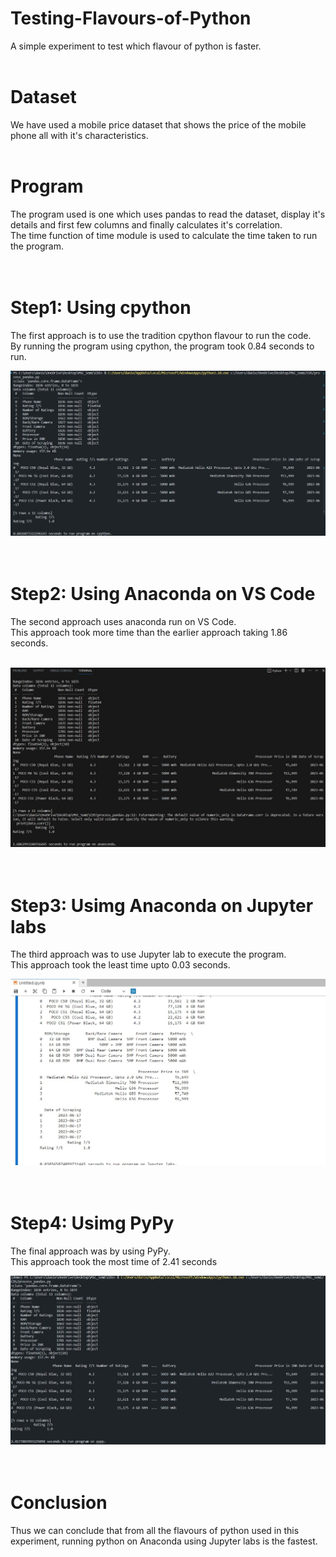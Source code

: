 # Testing-Flavours-of-Python
A simple experiment to test which flavour of python is faster.  
<br />

# Dataset
We have used a mobile price dataset that shows the price of the mobile phone all with it's characteristics.  
<br />

# Program
The program used is one which uses pandas to read the dataset, display it's details and first few columns and finally calculates it's correlation.  
The time function of time module is used to calculate the time taken to run the program.  
<br />
<br />

# Step1: Using cpython
The first approach is to use the tradition cpython flavour to run the code.  
By running the program using cpython, the program took 0.84 seconds to run. 
  <br />

![cpython output](cpython_tm.jpg)  
<br />
<br />

# Step2: Using Anaconda on VS Code
The second approach uses anaconda run on VS Code.  
This approach took more time than the earlier approach taking 1.86 seconds.  
<br />

![anaconda output](anaconda_tm.jpg)  
<br />
<br />


# Step3: Usimg Anaconda on Jupyter labs
The third approach was to use Jupyter lab to execute the program.  
This approach took the least time upto 0.03 seconds.
<br />

![jupyter labs output](jlab_tm.jpg)  
<br />
<br />

# Step4: Usimg PyPy
The final approach was by using PyPy.  
This approach took the most time of 2.41 seconds
<br />

![pypy output](pypy_tm.jpg)  
<br />
<br />

# Conclusion
Thus we can conclude that from all the flavours of python used in this experiment, running python on Anaconda using Jupyter labs is the fastest.

